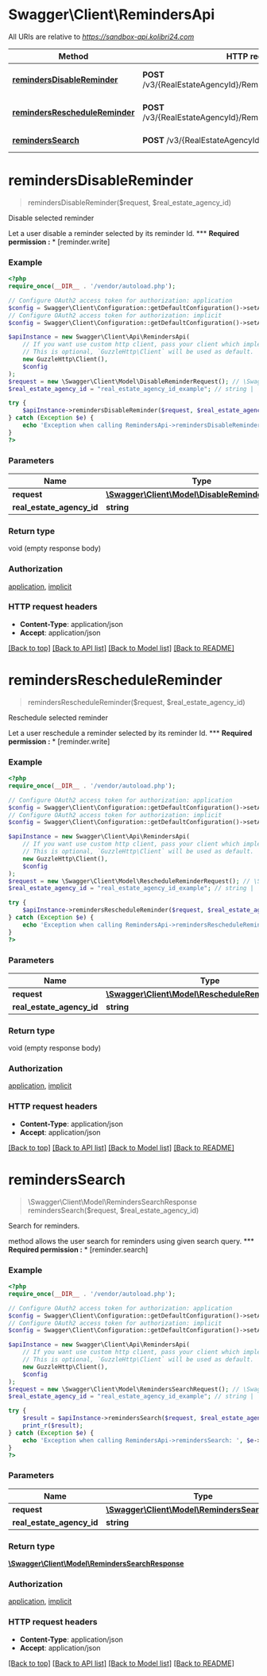 # Swagger\Client\RemindersApi

All URIs are relative to *https://sandbox-api.kolibri24.com*

Method | HTTP request | Description
------------- | ------------- | -------------
[**remindersDisableReminder**](RemindersApi.md#remindersDisableReminder) | **POST** /v3/{RealEstateAgencyId}/Reminders/DisableReminder | Disable selected reminder
[**remindersRescheduleReminder**](RemindersApi.md#remindersRescheduleReminder) | **POST** /v3/{RealEstateAgencyId}/Reminders/RescheduleReminder | Reschedule selected reminder
[**remindersSearch**](RemindersApi.md#remindersSearch) | **POST** /v3/{RealEstateAgencyId}/Reminders/Search | Search for reminders.


# **remindersDisableReminder**
> remindersDisableReminder($request, $real_estate_agency_id)

Disable selected reminder

Let a user disable a reminder selected by its reminder Id.  *** **Required permission :**    * [reminder.write]

### Example
```php
<?php
require_once(__DIR__ . '/vendor/autoload.php');

// Configure OAuth2 access token for authorization: application
$config = Swagger\Client\Configuration::getDefaultConfiguration()->setAccessToken('YOUR_ACCESS_TOKEN');
// Configure OAuth2 access token for authorization: implicit
$config = Swagger\Client\Configuration::getDefaultConfiguration()->setAccessToken('YOUR_ACCESS_TOKEN');

$apiInstance = new Swagger\Client\Api\RemindersApi(
    // If you want use custom http client, pass your client which implements `GuzzleHttp\ClientInterface`.
    // This is optional, `GuzzleHttp\Client` will be used as default.
    new GuzzleHttp\Client(),
    $config
);
$request = new \Swagger\Client\Model\DisableReminderRequest(); // \Swagger\Client\Model\DisableReminderRequest | 
$real_estate_agency_id = "real_estate_agency_id_example"; // string | 

try {
    $apiInstance->remindersDisableReminder($request, $real_estate_agency_id);
} catch (Exception $e) {
    echo 'Exception when calling RemindersApi->remindersDisableReminder: ', $e->getMessage(), PHP_EOL;
}
?>
```

### Parameters

Name | Type | Description  | Notes
------------- | ------------- | ------------- | -------------
 **request** | [**\Swagger\Client\Model\DisableReminderRequest**](../Model/DisableReminderRequest.md)|  |
 **real_estate_agency_id** | **string**|  |

### Return type

void (empty response body)

### Authorization

[application](../../README.md#application), [implicit](../../README.md#implicit)

### HTTP request headers

 - **Content-Type**: application/json
 - **Accept**: application/json

[[Back to top]](#) [[Back to API list]](../../README.md#documentation-for-api-endpoints) [[Back to Model list]](../../README.md#documentation-for-models) [[Back to README]](../../README.md)

# **remindersRescheduleReminder**
> remindersRescheduleReminder($request, $real_estate_agency_id)

Reschedule selected reminder

Let a user reschedule a reminder selected by its reminder Id.  *** **Required permission :**    * [reminder.write]

### Example
```php
<?php
require_once(__DIR__ . '/vendor/autoload.php');

// Configure OAuth2 access token for authorization: application
$config = Swagger\Client\Configuration::getDefaultConfiguration()->setAccessToken('YOUR_ACCESS_TOKEN');
// Configure OAuth2 access token for authorization: implicit
$config = Swagger\Client\Configuration::getDefaultConfiguration()->setAccessToken('YOUR_ACCESS_TOKEN');

$apiInstance = new Swagger\Client\Api\RemindersApi(
    // If you want use custom http client, pass your client which implements `GuzzleHttp\ClientInterface`.
    // This is optional, `GuzzleHttp\Client` will be used as default.
    new GuzzleHttp\Client(),
    $config
);
$request = new \Swagger\Client\Model\RescheduleReminderRequest(); // \Swagger\Client\Model\RescheduleReminderRequest | 
$real_estate_agency_id = "real_estate_agency_id_example"; // string | 

try {
    $apiInstance->remindersRescheduleReminder($request, $real_estate_agency_id);
} catch (Exception $e) {
    echo 'Exception when calling RemindersApi->remindersRescheduleReminder: ', $e->getMessage(), PHP_EOL;
}
?>
```

### Parameters

Name | Type | Description  | Notes
------------- | ------------- | ------------- | -------------
 **request** | [**\Swagger\Client\Model\RescheduleReminderRequest**](../Model/RescheduleReminderRequest.md)|  |
 **real_estate_agency_id** | **string**|  |

### Return type

void (empty response body)

### Authorization

[application](../../README.md#application), [implicit](../../README.md#implicit)

### HTTP request headers

 - **Content-Type**: application/json
 - **Accept**: application/json

[[Back to top]](#) [[Back to API list]](../../README.md#documentation-for-api-endpoints) [[Back to Model list]](../../README.md#documentation-for-models) [[Back to README]](../../README.md)

# **remindersSearch**
> \Swagger\Client\Model\RemindersSearchResponse remindersSearch($request, $real_estate_agency_id)

Search for reminders.

method allows the user search for reminders using given search query.  *** **Required permission :**    * [reminder.search]

### Example
```php
<?php
require_once(__DIR__ . '/vendor/autoload.php');

// Configure OAuth2 access token for authorization: application
$config = Swagger\Client\Configuration::getDefaultConfiguration()->setAccessToken('YOUR_ACCESS_TOKEN');
// Configure OAuth2 access token for authorization: implicit
$config = Swagger\Client\Configuration::getDefaultConfiguration()->setAccessToken('YOUR_ACCESS_TOKEN');

$apiInstance = new Swagger\Client\Api\RemindersApi(
    // If you want use custom http client, pass your client which implements `GuzzleHttp\ClientInterface`.
    // This is optional, `GuzzleHttp\Client` will be used as default.
    new GuzzleHttp\Client(),
    $config
);
$request = new \Swagger\Client\Model\RemindersSearchRequest(); // \Swagger\Client\Model\RemindersSearchRequest | 
$real_estate_agency_id = "real_estate_agency_id_example"; // string | 

try {
    $result = $apiInstance->remindersSearch($request, $real_estate_agency_id);
    print_r($result);
} catch (Exception $e) {
    echo 'Exception when calling RemindersApi->remindersSearch: ', $e->getMessage(), PHP_EOL;
}
?>
```

### Parameters

Name | Type | Description  | Notes
------------- | ------------- | ------------- | -------------
 **request** | [**\Swagger\Client\Model\RemindersSearchRequest**](../Model/RemindersSearchRequest.md)|  |
 **real_estate_agency_id** | **string**|  |

### Return type

[**\Swagger\Client\Model\RemindersSearchResponse**](../Model/RemindersSearchResponse.md)

### Authorization

[application](../../README.md#application), [implicit](../../README.md#implicit)

### HTTP request headers

 - **Content-Type**: application/json
 - **Accept**: application/json

[[Back to top]](#) [[Back to API list]](../../README.md#documentation-for-api-endpoints) [[Back to Model list]](../../README.md#documentation-for-models) [[Back to README]](../../README.md)

